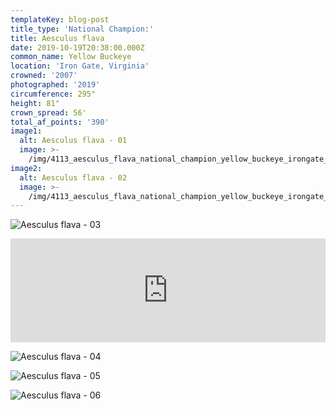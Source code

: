 ```yaml
---
templateKey: blog-post
title_type: 'National Champion:'
title: Aesculus flava
date: 2019-10-19T20:38:00.000Z
common_name: Yellow Buckeye
location: 'Iron Gate, Virginia'
crowned: '2007'
photographed: '2019'
circumference: 295"
height: 81"
crown_spread: 56'
total_af_points: '390'
image1:
  alt: Aesculus flava - 01
  image: >-
    /img/4113_aesculus_flava_national_champion_yellow_buckeye_irongate_va_10_10_2019_american_forests_brian_kelley_full.jpg
image2:
  alt: Aesculus flava - 02
  image: >-
    /img/4113_aesculus_flava_national_champion_yellow_buckeye_irongate_va_10_10_2019_american_forests_brian_kelley_major_limb.jpg
---
```

![Aesculus flava - 03](/img/4113_aesculus_flava_national_champion_yellow_buckeye_irongate_va_10_10_2019_american_forests_brian_kelley_hollow.jpg)

<iframe width="100%" height="166" scrolling="no" frameborder="no" allow="autoplay" src="https://w.soundcloud.com/player/?url=https%3A//api.soundcloud.com/tracks/718520314&color=%23ff5500&auto_play=false&hide_related=false&show_comments=true&show_user=true&show_reposts=false&show_teaser=true"></iframe>

![Aesculus flava - 04](/img/4113_aesculus_flava_national_champion_yellow_buckeye_irongate_va_10_10_2019_american_forests_brian_kelley_scale.jpg)

![Aesculus flava - 05](/img/4113_aesculus_flava_national_champion_yellow_buckeye_irongate_va_10_10_2019_american_forests_brian_kelley_fruit.jpg)

![Aesculus flava - 06](/img/4113_aesculus_flava_national_champion_yellow_buckeye_irongate_va_10_10_2019_american_forests_brian_kelley_base_2.jpg)
